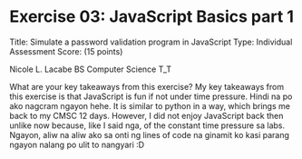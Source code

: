 # Exercise 03: JavaScript Basics part 1

Title: Simulate a password validation program in JavaScript
Type: Individual Assessment
Score: (15 points)


Nicole L. Lacabe
BS Computer Science T_T

What are your key takeaways from this exercise?
My key takeaways from this exercise is that JavaScript is fun if not under time pressure. Hindi na po ako nagcram ngayon hehe.
It is similar to python in a way, which brings me back to my CMSC 12 days. However, I did not enjoy JavaScript back then unlike now because, like I said nga, of the constant time pressure sa labs.
Ngayon, aliw na aliw ako sa onti ng lines of code na ginamit ko kasi parang ngayon nalang po ulit to nangyari :D